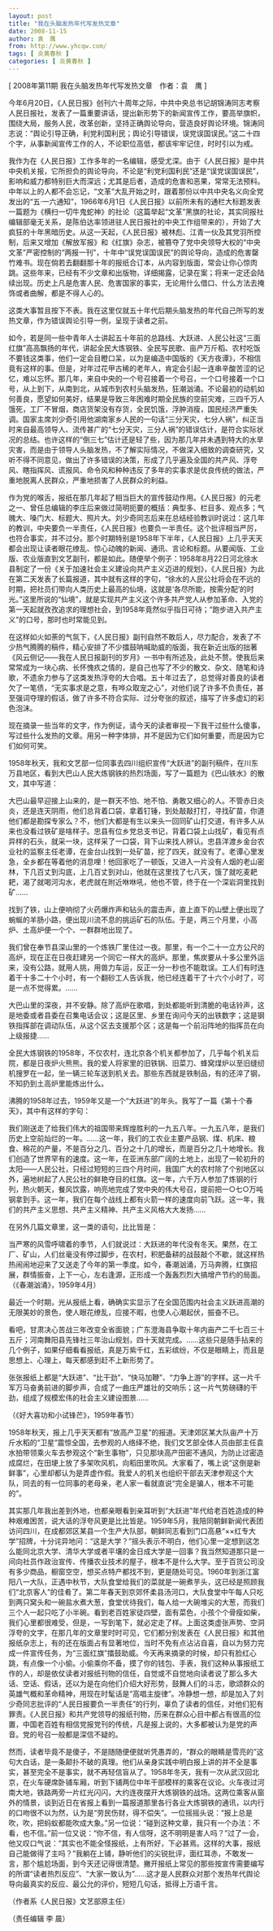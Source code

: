```yaml
---
layout: post
title: "我在头脑发热年代写发热文章"
date: 2008-11-15
author: 袁　鹰
from: http://www.yhcqw.com/
tags: [ 炎黄春秋 ]
categories: [ 炎黄春秋 ]
---
```



[ 2008年第11期 我在头脑发热年代写发热文章　作者：袁　鹰 ]


今年6月20日，《人民日报》创刊六十周年之际，中共中央总书记胡锦涛同志考察人民日报社，发表了一篇重要讲话，提出新形势下的新闻宣传工作，要高举旗帜，围绕大局，服务人民，改革创新，坚持正确舆论导向，营造良好舆论环境。锦涛同志说：“舆论引导正确，利党利国利民；舆论引导错误，误党误国误民。”这二十四个字，从事新闻宣传工作的人，不论职位高低，都该牢牢记住，时时引以为戒。


我作为在《人民日报》工作多年的一名编辑，感受尤深。由于《人民日报》是中共中央机关报，它所担负的舆论导向，不论是“利党利国利民”还是“误党误国误民”，影响和威力都特别巨大而深远；尤其是后者，造成的危害和恶果，常常无法预料。中年以上的人都不会忘记，“文革”大乱开始之时，跟着那份以中共中央名义向全党发出的“五·一六通知”，1966年6月1日《人民日报》以前所未有的通栏大标题发表一篇题为《横扫一切牛鬼蛇神》的社论（这篇举起“文革”黑旗的社论，其实同报社编辑部毫无关系，是陈伯达率领进驻人民日报社的中央工作组带来的），开始了大疯狂的十年黑暗历史。从这一天起，《人民日报》被林彪、江青一伙及其党羽所控制，后来又增加《解放军报》和《红旗》杂志，被篡夺了党中央领导大权的“中央文革”严密控制的“两报一刊”，十年中“误党误国误民”的舆论导向，造成的危害罄竹难书。现在倘若去翻翻那十年的报纸合订本，从内容到版面，常会让你心惊肉跳。这些年来，已经有不少文章和出版物，详细揭露，记录在案；将来一定还会陆续出现。历史上凡是危害人民、危害国家的事实，无论用什么借口、什么方法去掩饰或者曲解，都是不得人心的。

这类大事暂且按下不表。我在这里仅就五十年代后期头脑发热的年代自己所写的发热文章，作为错误舆论引导一例，呈现于读者之前。


如今，若是同一些中青年人士讲起五十年前的总路线、大跃进、人民公社这“三面红旗”高高飘扬的年代，讲起全民大炼钢铁、全民写民歌、亩产万斤稻、农村吃饭不要钱这类事，他们一定会目瞪口呆，以为是编造中国版的《天方夜谭》，不相信竟有这样的事。但是，对年过花甲古稀的老年人，肯定会引起一连串辛酸苦涩的记忆，难以忘怀。那几年，来自中央的一个号召接着一个号召，一个口号接着一个口号，从上到下，从南到北，从城市到农村头脑发热，狂潮汹涌。不论最初的动机如何善良，愿望如何美好，结果是导致三年困难时期全民族的空前灾难，三四千万人饿死，工厂不冒烟，商店货架没有存货，全民饥饿，浮肿消瘦，国民经济严重失调。国家主席刘少奇引用他湖南家乡人民的一句话“三分天灾，七分人祸”，纠正当时来自最高领导人、流传甚广的“七分天灾，三分人祸”的错误估计，是符合实际状况的总结。也许这样的“倒三七”估计还是轻了些，因为那几年并未遇到特大的水旱灾害，而是由于领导人头脑发热，不了解实际情况，不做深入细致的调查研究，又听不得不同意见，做出了许多错误的决策，形成了几乎遍及全国的共产风、浮夸风、瞎指挥风、谎报风、命令风和种种违反了多年的实事求是优良传统的做法，严重地脱离人民群众，严重地损害了人民群众的利益。


作为党的喉舌，报纸在那几年起了相当巨大的宣传鼓动作用。《人民日报》的元老之一、曾任总编辑的李庄后来做过简明扼要的概括：典型多、栏目多、观点多；气魄大、嗓门大、标题大、照片大。刘少奇同志后来在总结经验教训时说过：这几年的教训，中央要负一半责任，《人民日报》也要负一半责任。这个批评相当严厉，也符合事实，并不过分。那个时期特别是1958年下半年，《人民日报》上几乎天天都会出现让读者眼花缭乱、惊心动魄的新闻、通讯、言论和标题。从要闻版、工业版、农业版直到文艺副刊，都是如此。随便举个例子：1958年8月22日河北徐水县制定了一份《关于加速社会主义建设向共产主义迈进的规划》，《人民日报》为此在第二天发表了长篇报道，其中就有这样的字句，“徐水的人民公社将会在不远的时期，把社员们带向人类历史上最高的仙境，这就是‘各尽所能，按需分配’的时光。”这里所说的“仙境”，就是实现共产主义这个许多共产党人从参加革命、入党的第一天起就孜孜追求的理想社会，到1958年竟然似乎指日可待；“跑步进入共产主义”的口号，那时也时常能见到。


在这样如火如荼的气氛下，《人民日报》副刊自然不敢后人，尽力配合，发表了不少热气腾腾的稿件，精心安排了不少擂鼓呐喊助威的版面，我在新近出版的拙著《风云侧记——我在人民日报副刊的岁月》一书中有所述及，此处不赘。使我后来常常成为一块心病、长怀愧疚之情的，是自己也写了不少的散文、杂文、随笔和诗歌，不遗余力参与了这类发热浮夸的大合唱。五十年过去了，总觉得对善良的读者欠了一笔债，“无实事求是之意，有哗众取宠之心”，对他们说了许多不负责任，甚至强词夺理的假话，做了许多不符合实际、过分夸张的叙述，描写了许多虚幻的彩色泡沫。

现在摘录一些当年的文字，作为例证，请今天的读者审视一下我干过些什么傻事，写过些什么发热的文章。用另一种字体排，并不是因为它们如何重要，而是因为它们如何可笑。


1958年秋天，我和文艺部一位同事去四川组织宣传“大跃进”的副刊稿件，在川东万县地区，看到大巴山人民大炼钢铁的热烈场面，写了一篇题为《巴山铁水》的散文，其中写道：


大巴山最早迎接上山来的，是一群天不怕、地不怕、勇敢又细心的人。不管赤日炎炎，还是连天阴雨，他们总背着口袋，拿着钉锤，到处敲敲打打，寻找矿苗，你道他们都是勘探专家么？不，他们大都是有生以来头一回同矿山打交道，有许多人从来也没看过铁矿是啥样子。忠县有位乡党总支书记，背着口袋上山找矿，看见有点异样的石头，就采一块，这样采了一口袋，背下山来找人辨认。忠县洋渡乡金台农业社的监察主任老谭，在金台山找到一处矿苗，挖了四天，就没有了。老谭心里发急，全乡都在等着他的消息哩！他回家吃了一顿饭，又进入一片没有人烟的老山密林，下几百丈到沟底，上几百丈到对山，他就在这里找了七八天，饿了就吃麦耙耙，渴了就喝河沟水，老虎就在附近咻咻吼，他也不管，终于在一个深岩洞里找到矿……


找到了铁，山上便响彻了火药爆炸声和钻头的震击声，直上直下的山壁上便出现了蜿蜒的羊肠小路，便出现川流不息的挑运矿石的队伍。于是，两三个月里，小高炉、土高炉便一个个、一群群地出现了。


我们曾在奉节县深山里的一个炼铁厂里住过一夜。那里，有一个二十一立方公尺的高炉，现在正在日夜赶建另一个同它一样大的高炉。那里，焦炭要从十多公里外运来，没有公路，就用人挑，用兽力车运，反正一分一秒也不能耽误。工人们有时连着干十多二十个小时，有一个翻砂工人告诉我，他已经连着干了十六个小时了，可是一点不觉得累。……


大巴山里的深夜，并不安静。除了高炉在歌唱，到处都能听到清脆的电话铃声，这是地委或者县委在召集电话会议；这是区里、乡里在询问今天的出铁数字；这是钢铁指挥部在调动队伍，从这个区去支援那个区；这是每一个前沿阵地的指挥员在向上级报捷……


全民大炼钢铁的1958年，不仅农村，连北京各个机关都参加了，几乎每个机关后院，都是日夜炉火熊熊。我的爱人将家里的旧铁锅、旧菜刀、蜂窝煤炉以至旧缝纫机搜罗在一起，坐一辆三轮车送到机关去。那些东西就是铁制品，有的还淬了钢，不知扔到土高炉里能炼出什么。

沸腾的1958年过去，1959年又是一个“大跃进”的年头。我写了一篇《第十个春天》，其中有这样的字句：


我们刚送走了给我们伟大的祖国带来辉煌胜利的一九五八年。一九五八年，是我们历史上空前灿烂的一年。……这一年，我们的工农业主要产品钢、煤、机床、粮食、棉花的产量，不是百分之几、百分之十几的增长，而是百分之几十地增长。我们创造了世界罕有的速度。这一年，在亚洲东部广阔的土地上，出现了一轮初升的太阳——人民公社，只经过短短的三四个月时间，我国广大的农村除了个别地区以外，遍地树起了人民公社的鲜艳夺目的红旗。这一年，六千万人参加了炼钢的行列，热火朝天，餐风饮露，响亮地完成了党中央的伟大号召，提前把一○七○万吨钢拿到手。这一年，我们在每个战线上都有火箭一样的速度向前飞跃。这一年，我们的共产主义思想、共产主义精神、共产主义风格大大发扬……

在另外几篇文章里，这一类的语句，比比皆是：


当严寒的风雪呼啸着的季节，人们就说过：大跃进的年代没有冬天。果然，在工厂、矿山，人们丝毫没有停过脚步，在农村，积肥备耕的战鼓敲个不歇，就这样热热闹闹地迎来了又送走了今年的第一季度。如今，春潮汹涌，万马奔腾，红旗招展，群情振奋，上下一心，左右逢源，正形成一个轰轰烈烈大搞增产节约的局面。（《春潮汹涌》，1959年4月）

最近一个时期，光从报纸上看，确确实实显示了在全国范围内社会主义跃进高潮的无限美妙的景色，使人眼花缭乱，应接不暇，也使人心潮起伏，振奋不已。


看吧，甘肃决心苦战三年改变全省面貌；广东澄海县争取十年内亩产二千七百三十五斤；河南舞阳县先锋社三年治山规划，四十天就完成。……这些只是随手拈来的几个例子，如果仔细看看报纸，真是万紫千红，五彩缤纷，不仅是眼睛上，而且是思想上、心理上，每天都感到赶不上新形势了。


张张报纸上都是“大跃进”、“比干劲”、“快马加鞭”、“力争上游”的字样。这一片千军万马奋勇前进的脚步声，合成了一曲庄严雄壮的交响乐；这一片气势磅礴的干劲，组成了规模宏伟的社会主义建设图景……

（《好大喜功和小试锋芒》，1959年春节）


1958年秋天，报上几乎天天都有“放高产卫星”的报道。天津郊区某大队亩产十万斤水稻的“卫星”震惊全国，去参观的人络绎不绝，我们文艺部全体人员由部主任袁水拍带领乘火车去参观这个“新生事物”，只见那块高产田密不通风，为防止过密造成腐烂，在田埂上放了多架吹风机，向稻田里吹风。大家看了，嘴上说“这倒是新鲜事”，心里却都认为是弄虚作假。我爱人的机关也组织干部去天津参观这个大队，同去的有一位同事的老母亲，老人家一看就直说“完全是骗人，根本不可能的”。


其实那几年我出差到外地，也都亲眼看到亲耳听到“大跃进”年代给老百姓造成的种种艰难困苦，说大话的浮夸风更是比比皆是。1959年5月，我陪同朝鲜新闻代表团访问四川，在成都郊区某县一个生产大队部，朝鲜同志看到门口高悬“××红专大学”招牌，十分诧异地问：“这是大学？”摇头表示不明白，他们心里一定想到这怎么能同北京大学、清华大学或者平壤的金日成大学是一回事？我当然知道那只是一间向社员作政治宣传、传播农业技术的屋子，根本不是什么大学。至于百货公司没有多少商品，橱窗空空，想买点特产都找不到，更是随处可见。1960年到浙江富阳八一大队，正遇中秋节，大队食堂给我们的菜就是一碗煮芋头，这已经是照顾我们“北京客人”的佳肴了。第二年春天到京郊怀柔县汤河口，大队食堂中午每人只吃到两只窝头和一碗盐水煮大葱，食堂优待我们，每人给一大碗堆尖的大葱，而我们三个人一起只吃了小半碗。看到老百姓家徒四壁，面有菜色，小孩个个骨瘦如柴，我们心里都很难受，但是，一写到笔下，就必定走了样。上面这类虚张声势、空洞浮夸的文字，在那几年的文章里时时可见，它们都分别发表在《人民日报》和其他报纸杂志上，有的还在版面占有显著地位，当时不免有点沾沾自喜，自以为努力完成一件宣传任务，为“三面红旗”擂鼓助威。今天再来摘录的时候，却只有脸红心跳，有点像一个小偷。小偷乘你不备，摸了你的钱包、手表，我们这种从事报纸工作的人，却是依仗读者对报纸刊物的信任，自觉或不自觉地向读者说了那么多大话、空话、假话，还以为是在向他们介绍大好形势，鼓舞人们的斗志，歌颂群众的英雄气概和革命精神，用现在时髦话是“高唱主旋律”。冷静想一想，却是加入了刘少奇同志批评的“人民日报要负一半责任”的行列，辜负了读者的信任，对他们犯有罪责。《人民日报》和共产党领导的报纸刊物，历来在群众心目中都占有很高的位置，中国老百姓有相信党报党刊的传统，凡是报上说的，大多都被认为是党的声音。党的号召一般都是深信不疑的。


然而，读者毕竟不是傻子，不是随随便便就听凭愚弄的，“群众的眼睛是雪亮的”这句大白话，是一条颠扑不破的真理。他们从亲身实践中明白报上讲的并不全是事实，甚至完全不是事实，就不再轻信盲从了。1958年冬天，我有一次从武汉回北京，在火车硬席卧铺车厢，听到下铺两位中年干部模样的乘客在议论。火车夜过河南大地，铁路两旁一片红光闪闪，大约连夜摆开大炼钢铁的战场。这两位乘客从窗外的情景，谈到近日在省报上看到一篇报道那里各行各业大炼钢铁的通讯，以内行的口吻很不以为然，认为是“劳民伤财，得不偿失”。一位摇摇头说：“报上总是吹，吹，把蚂蚁都能吹成大象。”另一位说：“碰到这种文章，我只有一个办法：不看，也不信。”前一位又说：“你不信，有人信呀，这不明明是害人吗？”过了一会，他又叹口气说：“其实也不能全怪报纸，上有所好，下必甚焉。这样的大事，报纸自己能做得了主吗？”我躺在上铺，静听他们的尖锐批评，面红耳赤，不敢发一言，那个尴尬场面，到今天还记得很清楚。撇开报纸上常见的那些按宣传需要编写的所谓“读者热烈反应”、“大家一致认为”……这才是人民群众对那个发热年代舆论导向最真实的反应、最公允的评价，短短几句话，抵得上万语千言。

（作者系《人民日报》文艺部原主任）

（责任编辑 李 晨）


